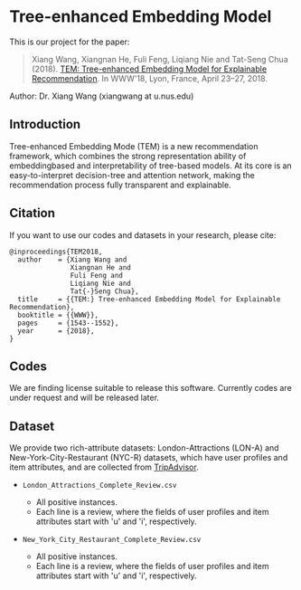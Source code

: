# Tree-enhanced Embedding Model
This is our project for the paper:
>Xiang Wang, Xiangnan He, Fuli Feng, Liqiang Nie and Tat-Seng Chua (2018). [TEM: Tree-enhanced Embedding Model for Explainable Recommendation](https://dl.acm.org/citation.cfm?id=3178876.3186066). In WWW'18, Lyon, France, April 23–27, 2018.

Author: Dr. Xiang Wang (xiangwang at u.nus.edu)

## Introduction
Tree-enhanced Embedding Mode (TEM) is a new recommendation framework, which combines the strong representation ability of embeddingbased and interpretability of tree-based models. At its core is an easy-to-interpret decision-tree and attention network, making the recommendation process fully transparent and explainable.

## Citation 
If you want to use our codes and datasets in your research, please cite:
```
@inproceedings{TEM2018,
  author    = {Xiang Wang and
               Xiangnan He and
               Fuli Feng and
               Liqiang Nie and
               Tat{-}Seng Chua},
  title     = {{TEM:} Tree-enhanced Embedding Model for Explainable Recommendation},
  booktitle = {{WWW}},
  pages     = {1543--1552},
  year      = {2018},
}
```
## Codes
We are finding license suitable to release this software. Currently codes are under request and will be released later.

## Dataset
We provide two rich-attribute datasets: London-Attractions (LON-A) and New-York-City-Restaurant (NYC-R) datasets, which have user profiles and item attributes, and are collected from [TripAdvisor](https://www.tripadvisor.com.sg/).
* `London_Attractions_Complete_Review.csv`
  * All positive instances.
  * Each line is a review, where the fields of user profiles and item attributes start with 'u' and 'i', respectively.

* `New_York_City_Restaurant_Complete_Review.csv`
  * All positive instances.
  * Each line is a review, where the fields of user profiles and item attributes start with 'u' and 'i', respectively.
